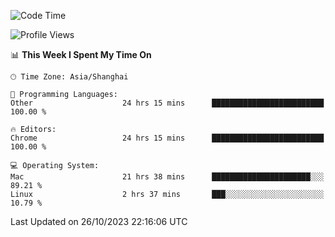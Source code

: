<!--START_SECTION:waka-->
![Code Time](http://img.shields.io/badge/Code%20Time-1%2C449%20hrs%2030%20mins-blue)

![Profile Views](http://img.shields.io/badge/Profile%20Views-0-blue)

📊 **This Week I Spent My Time On** 

```text
🕑︎ Time Zone: Asia/Shanghai

💬 Programming Languages: 
Other                    24 hrs 15 mins      █████████████████████████   100.00 % 

🔥 Editors: 
Chrome                   24 hrs 15 mins      █████████████████████████   100.00 % 

💻 Operating System: 
Mac                      21 hrs 38 mins      ██████████████████████░░░   89.21 % 
Linux                    2 hrs 37 mins       ███░░░░░░░░░░░░░░░░░░░░░░   10.79 % 
```


 Last Updated on 26/10/2023 22:16:06 UTC
<!--END_SECTION:waka-->